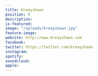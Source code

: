 ```yaml
---
title: Kreayshawn
position: 9
description: 
is-featured: 
image: "/uploads/kreayshawn.jpg"
feature-image: 
website: http://www.kreayshawn.com
facebook:
twitter: https://twitter.com/kreayshawn
instagram:
spotify:
soundcloud:
apple:
---
```


